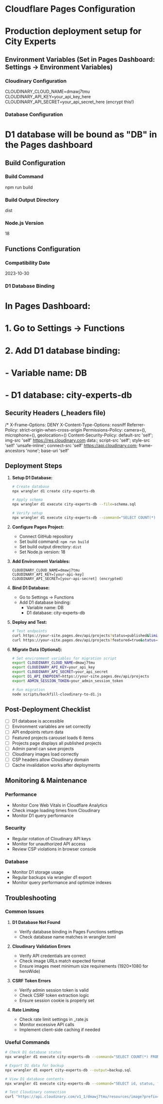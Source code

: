 # Cloudflare Pages Configuration
# Production deployment setup for City Experts

## Environment Variables (Set in Pages Dashboard: Settings → Environment Variables)

### Cloudinary Configuration
CLOUDINARY_CLOUD_NAME=dmawj7tmu
CLOUDINARY_API_KEY=your_api_key_here
CLOUDINARY_API_SECRET=your_api_secret_here (encrypt this!)

### Database Configuration  
# D1 database will be bound as "DB" in the Pages dashboard

## Build Configuration

### Build Command
npm run build

### Build Output Directory
dist

### Node.js Version
18

## Functions Configuration

### Compatibility Date
2023-10-30

### D1 Database Binding
# In Pages Dashboard:
# 1. Go to Settings → Functions
# 2. Add D1 database binding:
#    - Variable name: DB
#    - D1 database: city-experts-db

## Security Headers (_headers file)
/*
  X-Frame-Options: DENY
  X-Content-Type-Options: nosniff
  Referrer-Policy: strict-origin-when-cross-origin
  Permissions-Policy: camera=(), microphone=(), geolocation=()
  Content-Security-Policy: default-src 'self'; img-src 'self' https://res.cloudinary.com data:; script-src 'self'; style-src 'self' 'unsafe-inline'; connect-src 'self' https://api.cloudinary.com; frame-ancestors 'none'; base-uri 'self'

## Deployment Steps

1. **Setup D1 Database:**
   ```bash
   # Create database
   npx wrangler d1 create city-experts-db
   
   # Apply schema
   npx wrangler d1 execute city-experts-db --file=schema.sql
   
   # Verify setup
   npx wrangler d1 execute city-experts-db --command="SELECT COUNT(*) FROM projects"
   ```

2. **Configure Pages Project:**
   - Connect GitHub repository
   - Set build command: `npm run build`
   - Set build output directory: `dist`
   - Set Node.js version: 18

3. **Add Environment Variables:**
   ```
   CLOUDINARY_CLOUD_NAME=dmawj7tmu
   CLOUDINARY_API_KEY=[your-api-key]
   CLOUDINARY_API_SECRET=[your-api-secret] (encrypted)
   ```

4. **Bind D1 Database:**
   - Go to Settings → Functions
   - Add D1 database binding:
     - Variable name: DB
     - D1 database: city-experts-db

5. **Deploy and Test:**
   ```bash
   # Test endpoints
   curl https://your-site.pages.dev/api/projects?status=published&limit=5
   curl https://your-site.pages.dev/api/projects?featured=true&status=published
   ```

6. **Migrate Data (Optional):**
   ```bash
   # Set environment variables for migration script
   export CLOUDINARY_CLOUD_NAME=dmawj7tmu
   export CLOUDINARY_API_KEY=your_api_key
   export CLOUDINARY_API_SECRET=your_api_secret
   export D1_API_ENDPOINT=https://your-site.pages.dev/api/projects
   export ADMIN_SESSION_TOKEN=your_admin_session_token
   
   # Run migration
   node scripts/backfill-cloudinary-to-d1.js
   ```

## Post-Deployment Checklist

- [ ] D1 database is accessible
- [ ] Environment variables are set correctly
- [ ] API endpoints return data
- [ ] Featured projects carousel loads 6 items
- [ ] Projects page displays all published projects
- [ ] Admin panel can save projects
- [ ] Cloudinary images load correctly
- [ ] CSP headers allow Cloudinary domain
- [ ] Cache invalidation works after deployments

## Monitoring & Maintenance

### Performance
- Monitor Core Web Vitals in Cloudflare Analytics
- Check image loading times from Cloudinary
- Monitor D1 query performance

### Security
- Regular rotation of Cloudinary API keys
- Monitor for unauthorized API access
- Review CSP violations in browser console

### Database
- Monitor D1 storage usage
- Regular backups via wrangler d1 export
- Monitor query performance and optimize indexes

## Troubleshooting

### Common Issues

1. **D1 Database Not Found**
   - Verify database binding in Pages Functions settings
   - Check database name matches in wrangler.toml

2. **Cloudinary Validation Errors**
   - Verify API credentials are correct
   - Check image URLs match expected format
   - Ensure images meet minimum size requirements (1920×1080 for heroWide)

3. **CSRF Token Errors**
   - Verify admin session token is valid
   - Check CSRF token extraction logic
   - Ensure session cookie is properly set

4. **Rate Limiting**
   - Check rate limit settings in _rate.js
   - Monitor excessive API calls
   - Implement client-side caching if needed

### Useful Commands

```bash
# Check D1 database status
npx wrangler d1 execute city-experts-db --command="SELECT COUNT(*) FROM projects"

# Export D1 data for backup
npx wrangler d1 export city-experts-db --output=backup.sql

# View D1 database contents
npx wrangler d1 execute city-experts-db --command="SELECT id, status, featured FROM projects LIMIT 10"

# Test Cloudinary connection
curl "https://api.cloudinary.com/v1_1/dmawj7tmu/resources/image?prefix=cityexperts/projects"
```